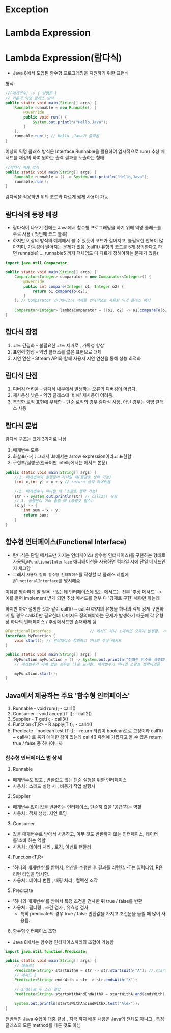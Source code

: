 # Exception
# Lambda Expression

# Lambda Expression(람다식)
- Java 8에서 도입된 함수형 프로그래밍을 지원하기 위한 표현식

형식:

```java
//(매개변수) -> { 실행문 } 
// 기존의 익명 클래스 방식
public static void main(String[] args) {
    Runnable runnable = new Runnable() {
        @Override
        public void run() {
            System.out.println("Hello,Java");
        }
    };
    runnable.run(); // Hello ,Java가 출력됨
}
```
이상의 익명 클래스 방식은 Interface Runnable을 활용하여 임시적으로 run() 추상 메서드를 재정의 하여
원하는 출력 결과를 도출하는 형태
```java
//람다식 적용 방식
public static void main(String[] args) {
    Runnable runnable = () -> System.out.println("Hello,Java");
    runnable.run();
}
```
람다식을 적용하면 위의 코드와 다르게 짧게 사용이 가능
## 람다식의 등장 배경
- 람다식이 나오기 전에는 Java에서 함수형 프로그래밍을 하기 위해 익명 클래스를 주로 사용 ( 첫번째 코드 블록)
- 하지만 이상의 방식의 예제에서 볼 수 있듯이 코드가 길어지고, 불필요한 반복이 많아지며,
가독성이 떨어지는 문제가 있음.(call1() 유형의 코드를 5개 정의한다고 하면 runnable1 ... runnable5 까지 객체명도 다 다르게 정해야하는 문제가 있음)

```java
import java.util.Comparator;

public static void main(String[] args) {
    Comparator<Integer> comparator = new Comparator<Integer>() {
        @Override
        public int compare(Integer o1, Integer o2) {
            return o1.compareTo(o2);
        }
    }; // Comparator 인터페이스의 객체를 임의적으로 사용한 익명 클래스 예시
    
    Comparator<Integer> lambdaComparator = ((o1, o2) -> o1.compareTo(o2));
}
```
## 람다식 장점
1. 코드 간결화 - 불필요한 코드 제거로 , 가독성 향상
2. 표현력 향상 - 익명 클래스를 짧은 표현으로 대체
3. 지연 연산 - Stream API와 함께 사용시 지연 연산을 통해 성능 최적화

## 람다식 단점
1. 디버깅 어려움 - 람다식 내부에서 발생하는 오류의 디버깅이 어렵다.
2. 재사용성 낮음 - 익명 클래스에 '비해' 재사용이 어려움.
3. 복잡한 로직 표현에 부적합 - 단순 로직의 경우 람다식 사용, 아닌 경우는 익명 클래스 사용 

## 람다식 문법
람다식 구조는 크게 3가지로 나뉨
1. 매개변수 모록
2. 화살표(->) : 그래서 Js에서는 arrow expression이라고 표현함
3. 구현부/실행문(한국어판 intellij에서는 메서드 본문)

```java
public static void main(String[] args) {
    //1. 매개변수와 실행문이 하나일 때(중괄호 생략 가능)
    (int x,int y)-> x + y // return 생략 되어있음
    
    //2. 매개변수가 하나일 때 (소괄호 생략 가능)
    str -> System.out.println(str) // call2() 유형
    // 3. 실행문이 여러 줄일 때 (중괄호 필수)
    (x,y) -> {
        int sum = x + y;
        return sum;
    }
}
```
## 함수형 인터페이스(Functional Interface)
- 람다식은 단일 메서드만 가지는 인터페이스( 함수형 인터페이스)를 구현하는 형태로 사용됨,`@FunctionalInterface` 애너테이션을 사용하면
컴파일 시에 단일 메서드인지 체크함
- 그래서 `사용자 정의 함수형 인터페이스`를 작성할 떄 클래스 레벨에 `@FunctionalInterface`를 명시해줌

이유를 명확하게 알 필욕 ㅏ있는데
인터페이스에 있는 메서드는 전부 '추상 메서드' -> 예를 들어 implement 받게 되면 추상 메서드를 전부 다 '강제로 구현' 해야만 하는데

하지만 아까 설명한 것과 같이 call1() ~ call4()까지의 유형을 하나의 객체 강제 구현하게 될 경우
call3()만 필요한데 나머지도 정의해야하는 문제가 발생하기 때문에 각 유형당 하나의 인터페이스 / 추상메서드만 존재하게 됨

```java
@FunctionalInterface                 // 메서드 하나 초과이면 오류가 발생함. -> 메서드가 하나 이상인지 체크하는 애너테이션
interface MyFunction {
    void start(); // 인터페이스 정의하고 하나의 추상 메서드
}

public static void main(String[] args) {
    MyFunction myFunction = () -> System.out.println("정의한 함수를 실행합니다");
    // 매개변수가 아예 없는 경우는 ()로 표시함. 매개변수가 하나면 소괄호 생략이었음
    
    myFunction.start();
}
```
## Java에서 제공하는 주요 '함수형 인터페이스'       
1. Runnable - void run(); - call1()
2. Consumer - void accept(T t); - call2()
3. Supplier - T get(); - call3()
4. Function<T,R> - R apply(T t); - call4()
5. Predicate - boolean test (T t); - return 타입이 boolean으로 고정이라 call1() ~ call4()
로 묶기 애매한 감이 있는데 call4() 유형에 가깝다고 볼 수 있음 return true / false 중 하나이니까

### 함수형 인터페이스 별 상세
1. Runnable
- 매개변수도 없고 , 반환값도 없는 단순 실행을 위한 인터페이스
- 사용처 : 스레드 실행 시 , 비동기 작업 실행시
2. Supplier
- 매개변수 없이 값을 반환하는 인터페이스, 단순히 값을 '공급'하는 역할
- 사용처 : 객체 생성, 지연 로딩
3. Consumer
- 값을 매개변수로 받아서 사용하고, 아무 것도 반환하지 않는 인터페이스, 데이터를'소비'하는 역할
- 사용처 : 데이터 처리 , 로깅, 이벤트 핸들러
4. Function<T,R>
- '하나의 매개변수'를 받아서, 연산을 수행한 후 결과를 리턴함.
  -T는 입력타임, R은 리턴 타입을 명시함.
- 사용처 : 데이터 변환 , 매핑 처리 , 컬렉션 조작
5. Predicate
- '하나의 매개변수'를 받아서 특정 조건을 검사한 뒤 true / false를 반환
- 사용처 : 필터링 , 조건 검사 , 유효성 검사
  - 특히 predicate의 경우 true / false 반환값을 가지고 조건문을 돌릴 때 많이 사용됨.
6. 함수형 인터페이스 조합
- Java 8에서는 함수형 인터페이스끼리의 조합이 가능함

```java
import java.util.function.Predicate;

public static void main(String[] args) {
    // 메서드1
    Predicate<String> startWithA = str -> str.startsWith("A"); //.startsWith()는  String 클래스에 있는 메서드
    // 메서드 2
    Predicate<String> endsWith = str -> str.endsWith("X");
    
    // and()로 두 조건 결합
    Predicate<String> startsWithAndEndWithX = startWithA.and(endsWith);
   
    System.out.println(startsWithAndEndWithX.test("Alex"));
}
```

전반적인 Java 수업이 대충 끝남 , 지금 까지 배운 내용은 Java의 전체도 아니고 , 특정 클래스의 모든 method를 다룬 것도 아님
